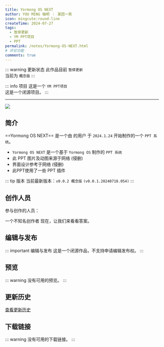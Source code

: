 ```yaml
---
title: Yormong OS NEXT
author: YOU MING 柚明 ︱ 某团一笑
icon: mingcute:round-line
createTime: 2024-07-27
tags:
  - 暂停更新
  - YM PPT项目
  - PPT
permalink: /notes/Yormong-OS-NEXT.html
# 评论功能
comments: true
---
```


::: warning 更新状态
此作品目前 `暂停更新`  
当前为 `概念版`
:::

::: info 项目
这是一个 `YM PPT项目`  
这是一个闭源项目。
:::

---

![](https://image.youming.us.kg/ym-os-next.png)

## <Icon name="mingcute:document-line" color="currentColor" /> 简介

==Yormong OS NEXT== 是一个由 <Badge text="Youming 工作室" type="tip" /> 的用户 <Badge text="YOU MING 柚明" type="info" /> 于 `2024.1.24` 开始制作的一个 `PPT 系统`。

- `Yormong OS NEXT` 是一个基于 `Yormong OS` 制作的 `PPT 系统`
- 此 PPT 图片及动图来源于网络      (侵删)
- 界面设计参考于网络                 (侵删)
- 此PPT使用了一些 PPT 插件

::: tip 版本
当前最新版本：`v0.0.2 概念版` `(v0.0.1.20240718.054)`
:::

## <Icon name="mingcute:contacts-3-line" color="currentColor" /> 创作人员

参与创作的人员：<Badge text="YOU MING 柚明" type="info" /> <Badge text="某团一笑" type="info" />

<LinkCard title="YOU MING 柚明" icon="https://image.youming.us.kg/ym-ys.png" href="/notes/更多/工作室.html#you-ming-柚明">
    一个不知名创作者
</LinkCard>

<LinkCard title="某团一笑" icon="https://image.youming.us.kg/tx-2-ys.png" href="/notes/更多/工作室.html#某团一笑">
    现在，让我们来看看答案。
</LinkCard>

## <Icon name="mingcute:pencil-3-line" color="currentColor" /> 编辑与发布

::: important 编辑与发布
这是一个闭源作品，不支持申请编辑发布权。
:::

## <Icon name="mingcute:eye-2-line" color="currentColor" /> 预览

::: warning
没有可用的预览。
:::

## <Icon name="mingcute:history-anticlockwise-line" color="currentColor" /> 更新历史

[查看更新历史](/notes/更新历史/Yormong-OS-NEXT.html)

## <Icon name="mingcute:arrow-to-down-line" color="currentColor" /> 下载链接

::: warning
没有可用的下载链接。
:::
